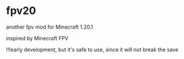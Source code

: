 # fpv20
another fpv mod for Minecraft 1.20.1

inspired by Minecraft FPV

!!!early development, but it's safe to use, since it will not break the save
